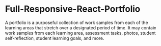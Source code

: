 # Full-Responsive-React-Portfolio
A portfolio is a purposeful collection of work samples from each of the learning areas that stretch over a designated period of time. It may contain work samples from each learning area, assessment tasks, photos, student self-reflection, student learning goals, and more.
